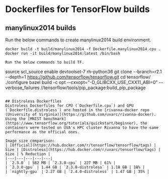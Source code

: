 # Dockerfiles for TensorFlow builds

## manylinux2014 builds
Run the below commands to create manylinux2014 build environment.    
```
docker build -t build/manylinux2014 -f Dockerfile.manylinux2014.cpu .
docker run -it build/manylinux2014:latest /bin/bash

Run the below commands to build TF.  
```
source scl_source enable devtoolset-7 rh-python36
git clone --branch=r2.1 --depth=1 https://github.com/tensorflow/tensorflow.git
cd tensorflow/
./configure
bazel build -c opt --cxxopt="-D_GLIBCXX_USE_CXX11_ABI=0" --verbose_failures //tensorflow/tools/pip_package:build_pip_package
```

## Distroless Dockerfiles
Distroless Dockerfiles for CPU (`Dockerfile.cpu`) and GPU (`Dockerfile.distroless`) are hosted in the [rivanna-docker repo (University of Virginia)](https://github.com/uvarc/rivanna-docker). Using the [MNIST benchmark](https://www.tensorflow.org/tutorials/quickstart/beginner), the containers were tested on UVA's HPC cluster Rivanna to have the same performance as the official ones.

Image size comparison:
| [Official](https://hub.docker.com/r/tensorflow/tensorflow/tags) | Size | [Distroless](https://hub.docker.com/r/uvarc/tensorflow/tags) | Size | % Reduction |
|---|---|---|---|---|
| `2.3.0` | 582 MB | `2.3.0-cpu` | 227 MB | 61% |
| `2.3.0-gpu` | 1.44 GB | `2.3.0-distroless` | 1.18 GB | 18% |
| `nightly-gpu` | 2.27 GB | `2.4.0-distroless` | 1.47 GB | 35% |
